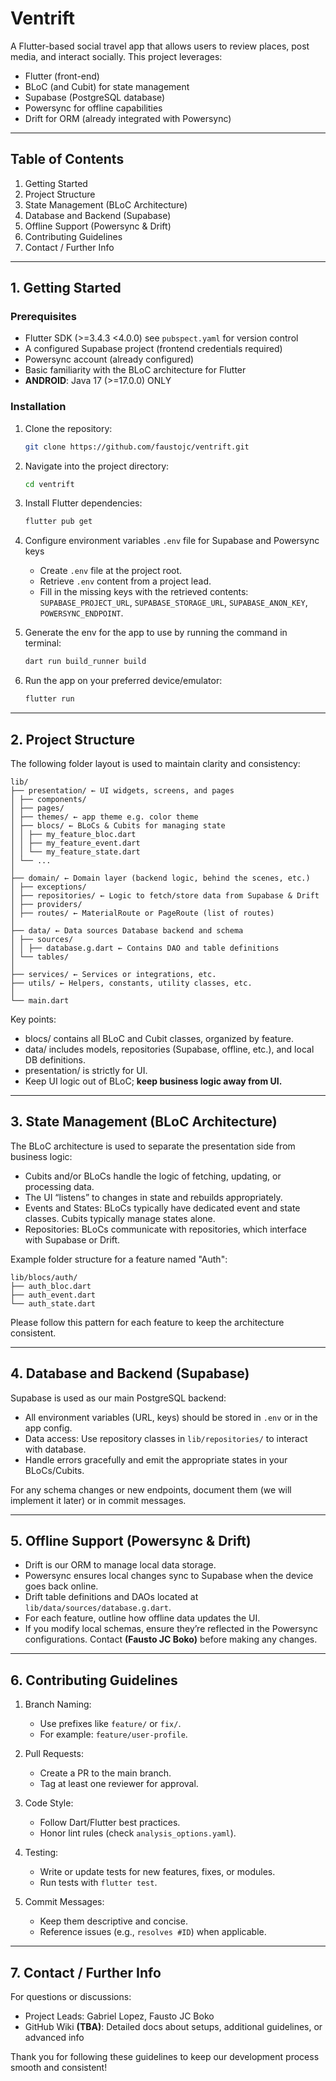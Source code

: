 # Ventrift

A Flutter-based social travel app that allows users to review places, post media, and interact
socially. This project leverages:

- Flutter (front-end)
- BLoC (and Cubit) for state management
- Supabase (PostgreSQL database)
- Powersync for offline capabilities
- Drift for ORM (already integrated with Powersync)

---

## Table of Contents

1. Getting Started
2. Project Structure
3. State Management (BLoC Architecture)
4. Database and Backend (Supabase)
5. Offline Support (Powersync & Drift)
6. Contributing Guidelines
7. Contact / Further Info

---

## 1. Getting Started

### Prerequisites

- Flutter SDK (>=3.4.3 <4.0.0) see `pubspect.yaml` for version control
- A configured Supabase project (frontend credentials required)
- Powersync account (already configured)
- Basic familiarity with the BLoC architecture for Flutter
- **ANDROID**: Java 17 (>=17.0.0) ONLY

### Installation

1. Clone the repository:

   ```bash
   git clone https://github.com/faustojc/ventrift.git
   ```

2. Navigate into the project directory:

   ```bash
   cd ventrift
   ```

3. Install Flutter dependencies:

   ```bash
   flutter pub get
   ```

4. Configure environment variables `.env` file for Supabase and Powersync keys
    - Create `.env` file at the project root.
    - Retrieve `.env` content from a project lead.
    - Fill in the missing keys with the retrieved contents:
      `SUPABASE_PROJECT_URL`,
      `SUPABASE_STORAGE_URL`,
      `SUPABASE_ANON_KEY`, 
      `POWERSYNC_ENDPOINT`.

5. Generate the env for the app to use by running the command in terminal:

   ```bash
   dart run build_runner build
   ```

6. Run the app on your preferred device/emulator:

   ```bash
   flutter run
   ```

---

## 2. Project Structure

The following folder layout is used to maintain clarity and consistency:

```
lib/
├── presentation/ ← UI widgets, screens, and pages
│ ├── components/
│ ├── pages/
│ ├── themes/ ← app theme e.g. color theme
│ ├── blocs/ ← BLoCs & Cubits for managing state
│ │ ├── my_feature_bloc.dart
│ │ ├── my_feature_event.dart
│ │ └── my_feature_state.dart
│ └── ...
│
├── domain/ ← Domain layer (backend logic, behind the scenes, etc.)
│ ├── exceptions/
│ ├── repositories/ ← Logic to fetch/store data from Supabase & Drift
│ ├── providers/
│ ├── routes/ ← MaterialRoute or PageRoute (list of routes)
│
├── data/ ← Data sources Database backend and schema
│ ├── sources/
│ │ ├── database.g.dart ← Contains DAO and table definitions
│ └── tables/
│
├── services/ ← Services or integrations, etc.
├── utils/ ← Helpers, constants, utility classes, etc.
│
└── main.dart
```

Key points:
- blocs/ contains all BLoC and Cubit classes, organized by feature.
- data/ includes models, repositories (Supabase, offline, etc.), and local DB definitions.
- presentation/ is strictly for UI.
- Keep UI logic out of BLoC; **keep business logic away from UI.**

---

## 3. State Management (BLoC Architecture)

The BLoC architecture is used to separate the presentation side from business logic:

- Cubits and/or BLoCs handle the logic of fetching, updating, or processing data.
- The UI “listens” to changes in state and rebuilds appropriately.
- Events and States: BLoCs typically have dedicated event and state classes. Cubits typically manage
states alone.
- Repositories: BLoCs communicate with repositories, which interface with Supabase or Drift.

Example folder structure for a feature named "Auth":

```
lib/blocs/auth/
├── auth_bloc.dart
├── auth_event.dart
└── auth_state.dart
```

Please follow this pattern for each feature to keep the architecture consistent.

---

## 4. Database and Backend (Supabase)

Supabase is used as our main PostgreSQL backend:
- All environment variables (URL, keys) should be stored in `.env` or in the app config.
- Data access: Use repository classes in `lib/repositories/` to interact with database.
- Handle errors gracefully and emit the appropriate states in your BLoCs/Cubits.

For any schema changes or new endpoints, document them (we will implement it later) or in commit
messages.

---

## 5. Offline Support (Powersync & Drift)

- Drift is our ORM to manage local data storage.
- Powersync ensures local changes sync to Supabase when the device goes back online.
- Drift table definitions and DAOs located at `lib/data/sources/database.g.dart`.
- For each feature, outline how offline data updates the UI.
- If you modify local schemas, ensure they’re reflected in the Powersync configurations.
  Contact **(Fausto JC Boko)** before making any changes.

---

## 6. Contributing Guidelines

1. Branch Naming:
   - Use prefixes like `feature/` or `fix/`.
   - For example: `feature/user-profile`.

2. Pull Requests:
   - Create a PR to the main branch.
   - Tag at least one reviewer for approval.

3. Code Style:
   - Follow Dart/Flutter best practices.
   - Honor lint rules (check `analysis_options.yaml`).

4. Testing:
   - Write or update tests for new features, fixes, or modules.
   - Run tests with `flutter test`.

5. Commit Messages:
   - Keep them descriptive and concise.
   - Reference issues (e.g., `resolves #ID`) when applicable.

---

## 7. Contact / Further Info

For questions or discussions:

- Project Leads: Gabriel Lopez, Fausto JC Boko
- GitHub Wiki **(TBA)**: Detailed docs about setups, additional guidelines, or advanced info

Thank you for following these guidelines to keep our development process smooth and consistent!
